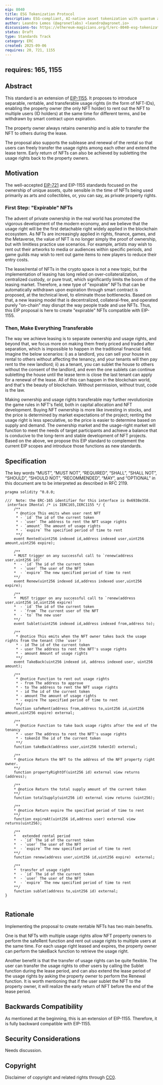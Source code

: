 ```yaml
---
eip: 8040
title: ESG Tokenization Protocol
description: ESG-compliant, AI-native asset tokenization with quantum auditability and lifecycle integrity.
author: Leandro Lemos (@agronetlabs) <leandro@agronet.io>
discussions-to: https://ethereum-magicians.org/t/erc-8040-esg-tokenization-protocol/25846
status: Draft
type: Standards Track
category: ERC
created: 2025-09-06
requires: 20, 721, 1155
---
```

requires: 165, 1155
---

## Abstract

This standard is an extension of [EIP-1155](./eip-1155.md). It proposes to introduce separable, rentable, and transferable usage rights (in the form of NFT-IDs), enabling the property owner (the only NFT holder) to rent out the NFT to multiple users (ID holders) at the same time for different terms, and be withdrawn by smart contract upon expiration.

The property owner always retains ownership and is able to transfer the NFT to others during the lease.

The proposal also supports the sublease and renewal of the rental so that users can freely transfer the usage rights among each other and extend the lease term. Early return of NFTs can also be achieved by subletting the usage rights back to the property owners.

## Motivation

The well-accepted [EIP-721](./eip-721.md) and EIP-1155 standards focused on the ownership of unique assets, quite sensible in the time of NFTs being used primarily as arts and collectibles, or, you can say, as private property rights.
### First Step: "Expirable" NFTs
The advent of private ownership in the real world has promoted the vigorous development of the modern economy, and we believe that the usage right will be the first detachable right widely applied in the blockchain ecosystem. As NFTs are increasingly applied in rights, finance, games, and the Metaverse, the value of NFT is no longer simply the proof of ownership, but with limitless practice use scenarios. For example, artists may wish to rent out their artworks to media or audiences within specific periods, and game guilds may wish to rent out game items to new players to reduce their entry costs.

The lease/rental of NFTs in the crypto space is not a new topic, but the implementation of leasing has long relied on over-collateralization, centralized custody, or pure trust, which significantly limits the boom of the leasing market. Therefore, a new type of "expirable" NFTs that can be automatically withdrawn upon expiration through smart contract is proposed, at the technical level, to eliminate those bottlenecks. Based on that, a new leasing model that is decentralized, collateral-free, and operated purely "on-chain" may disrupt the way people trade and use NFTs. Thus, this EIP proposal is here to create "expirable" NFTs compatible with EIP-1155.
### Then, Make Everything Transferable
The way we achieve leasing is to separate ownership and usage rights, and beyond that, we focus more on making them freely priced and traded after separation, which is impossible to happen in the traditional financial field. Imagine the below scenarios: i) as a landlord, you can sell your house in rental to others without affecting the tenancy, and your tenants will then pay rent to the new landlord; ii) as a tenant, you can sublet the house to others without the consent of the landlord, and even the one sublets can continue subletting the house until the lease term is close the last tenant can apply for a renewal of the lease. All of this can happen in the blockchain world, and that's the beauty of blockchain. Without permission, without trust, code is the law.

Making ownership and usage rights transferable may further revolutionize the game rules in NFT's field, both in capital allocation and NFT development. Buying NFT ownership is more like investing in stocks, and the price is determined by market expectations of the project; renting the usage right is less speculative, so the price is easier to determine based on supply and demand. The ownership market and the usage-right market will function to meet the needs of target participants and achieve a balance that is conducive to the long-term and stable development of NFT projects.
Based on the above, we propose this EIP standard to complement the current EIP scopes and introduce those functions as new standards.


## Specification

The key words “MUST”, “MUST NOT”, “REQUIRED”, “SHALL”, “SHALL NOT”, “SHOULD”, “SHOULD NOT”, “RECOMMENDED”, “MAY”, and “OPTIONAL” in this document are to be interpreted as described in RFC 2119.

```solidity
pragma solidity ^0.8.0;

///  Note: the ERC-165 identifier for this interface is 0x6938e358.
 interface IRental /* is IERC165,IERC1155 */ {
    /**
     * @notice This emits when user rent NFT
     * - `id` The id of the current token
     * - `user` The address to rent the NFT usage rights
     * - `amount` The amount of usage rights
     * - `expire` The specified period of time to rent
     **/
    event Rented(uint256 indexed id,address indexed user,uint256 amount,uint256 expire);

    /**
    * MUST trigger on any successful call to `renew(address user,uint256 id)`
    *  - `id` The id of the current token
    *  - `user` The user of the NFT
    *  - `expire` The new specified period of time to rent
    **/
    event Renew(uint256 indexed id,address indexed user,uint256 expire);

    /**
    *  MUST trigger on any successful call to `renew(address user,uint256 id,uint256 expire)`
    *  - `id` The id of the current token
    *  - `from` The current user of the NFT
    *  - `to` The new user
    **/
    event Sublet(uint256 indexed id,address indexed from,address to);

    /**
     * @notice This emits when the NFT owner takes back the usage rights from the tenant (the `user`)
     * - id The id of the current token
     * - user The address to rent the NFT's usage rights
     * - amount Amount of usage rights
     **/
    event TakeBack(uint256 indexed id, address indexed user, uint256 amount);

    /**
     * @notice Function to rent out usage rights
     * - from The address to approve
     * - to The address to rent the NFT usage rights
     * - id The id of the current token
     * - amount The amount of usage rights
     * - expire The specified period of time to rent
     **/
    function safeRent(address from,address to,uint256 id,uint256 amount,uint256 expire) external;

    /**
     * @notice Function to take back usage rights after the end of the tenancy
     * - user The address to rent the NFT's usage rights
     * - tokenId The id of the current token
     **/
    function takeBack(address user,uint256 tokenId) external;

    /**
    * @notice Return the NFT to the address of the NFT property right owner.
    **/
    function propertyRightOf(uint256 id) external view returns (address);

    /**
    * @notice Return the total supply amount of the current token
    **/
    function totalSupply(uint256 id) external view returns (uint256);

    /**
    * @notice Return expire The specified period of time to rent
    **/
    function expireAt(uint256 id,address user) external view returns(uint256);

    /**
    *   extended rental period
    *  - `id` The id of the current token
    *  - `user` The user of the NFT
    *  - `expire` The new specified period of time to rent
    **/
    function renew(address user,uint256 id,uint256 expire)  external;

    /**
    *  transfer of usage right
    *  - `id` The id of the current token
    *  - `user` The user of the NFT
    *  - `expire` The new specified period of time to rent
    **/
    function sublet(address to,uint256 id) external;
}


```

## Rationale

Implementing the proposal to create rentable NFTs has two main benefits.

One is that NFTs with multiple usage rights allow NFT property owners to perform the safeRent function and rent out usage rights to multiple users at the same time. For each usage right leased and expires, the property owner can perform the takeBack function to retrieve the usage right.

Another benefit is that the transfer of usage rights can be quite flexible. The user can transfer the usage rights to other users by calling the Sublet function during the lease period, and can also extend the lease period of the usage rights by asking the property owner to perform the Renewal function. It is worth mentioning that if the user sublet the NFT to the property owner, it will realize the early return of NFT before the end of the lease period.

## Backwards Compatibility

As mentioned at the beginning, this is an extension of EIP-1155. Therefore, it is fully backward compatible with EIP-1155.

## Security Considerations

Needs discussion.

## Copyright

Disclaimer of copyright and related rights through [CC0](../LICENSE.md).

